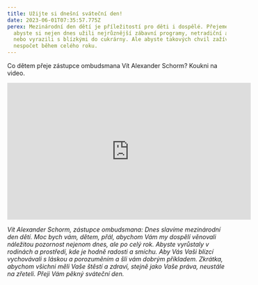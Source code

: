 ```yaml
---
title: Užijte si dnešní sváteční den!
date: 2023-06-01T07:35:57.775Z
perex: Mezinárodní den dětí je příležitostí pro děti i dospělé. Přejeme vám,
  abyste si nejen dnes užili nejrůznější zábavní programy, netradiční aktivity
  nebo vyrazili s blízkými do cukrárny. Ale abyste takových chvil zažívali
  nespočet během celého roku.
---
```

Co dětem přeje zástupce ombudsmana Vít Alexander Schorm? Koukni na video. 

<iframe width="560" height="315" src="https://www.youtube.com/embed/hK4nwPgcj-Q" title="YouTube video player" frameborder="0" allow="accelerometer; autoplay; clipboard-write; encrypted-media; gyroscope; picture-in-picture; web-share" allowfullscreen></iframe>



*Vít Alexander Schorm, zástupce ombudsmana: Dnes slavíme mezinárodní den dětí. Moc bych vám, dětem, přál, abychom Vám my dospělí věnovali náležitou pozornost nejenom dnes, ale po celý rok. Abyste vyrůstaly v rodinách a prostředí, kde je hodně radosti a smíchu. Aby Vás Vaši blízcí vychovávali s láskou a porozuměním a šli vám dobrým příkladem. Zkrátka, abychom všichni měli Vaše štěstí a zdraví, stejně jako Vaše práva, neustále na zřeteli. Přeji Vám pěkný sváteční den.*